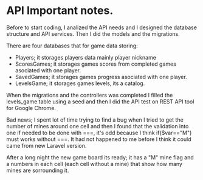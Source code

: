 # API Important notes.

Before to start coding, I analized the API needs and I designed the database structure and API services. Then I did the models and the migrations. 

There are four databases that for game data storing:
- Players; it storages players data mainly player nickname
- ScoresGames; it storages games scores from completed games asociated with one player.
- SavedGames; it storages games progress asociated with one player.
- LevelsGame; it storages games levels, its a catalog.

When the migrations and the controllers was completed I filled the levels_game table using a seed and then I did the API test on REST API tool for Google Chrome.

Bad news; I spent lot of time trying to find a bug when I tried to get the number of mines around one cell and then I found that the validation into one if needed to be done with ===, it's odd because I think if($var=="M") must works without ===. It had not happened to me before I think it could came from new Laravel version.

After a long night the new game board its ready; it has a "M" mine flag and a numbers in each cell (each cell without a mine) that show how many mines are sorrounding it.